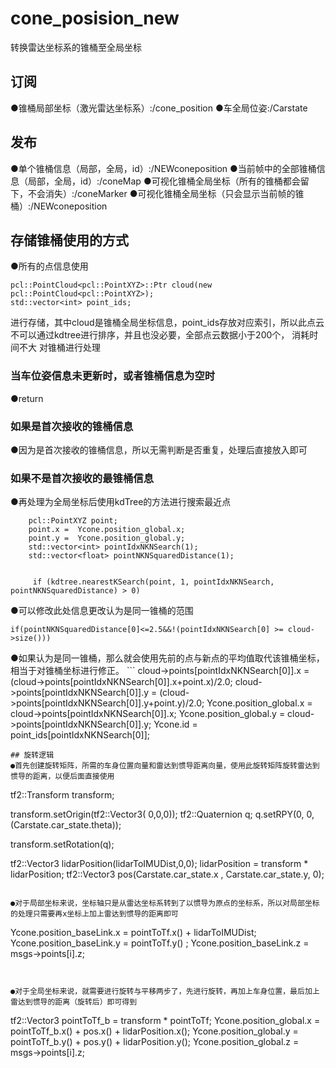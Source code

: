 # cone_posision_new
转换雷达坐标系的锥桶至全局坐标
## 订阅
●锥桶局部坐标（激光雷达坐标系）:/cone_position
●车全局位姿:/Carstate
## 发布
●单个锥桶信息（局部，全局，id）:/NEWconeposition
●当前帧中的全部锥桶信息（局部，全局，id）:/coneMap
●可视化锥桶全局坐标（所有的锥桶都会留下，不会消失）:/coneMarker
●可视化锥桶全局坐标（只会显示当前帧的锥桶）:/NEWconeposition
## 存储锥桶使用的方式
●所有的点信息使用
``` 
pcl::PointCloud<pcl::PointXYZ>::Ptr cloud(new pcl::PointCloud<pcl::PointXYZ>);
std::vector<int> point_ids;
``` 
进行存储，其中cloud是锥桶全局坐标信息，point_ids存放对应索引，所以此点云不可以通过kdtree进行排序，并且也没必要，全部点云数据小于200个， 消耗时间不大
对锥桶进行处理
### 当车位姿信息未更新时，或者锥桶信息为空时
●return
### 如果是首次接收的锥桶信息
●因为是首次接收的锥桶信息，所以无需判断是否重复，处理后直接放入即可
### 如果不是首次接收的最锥桶信息
●再处理为全局坐标后使用kdTree的方法进行搜索最近点

``` 
    pcl::PointXYZ point;
    point.x =  Ycone.position_global.x;
    point.y =  Ycone.position_global.y;
    std::vector<int> pointIdxNKNSearch(1);
    std::vector<float> pointNKNSquaredDistance(1);


     if (kdtree.nearestKSearch(point, 1, pointIdxNKNSearch, pointNKNSquaredDistance) > 0)
```

●可以修改此处信息更改认为是同一锥桶的范围

``` 
if(pointNKNSquaredDistance[0]<=2.5&&!(pointIdxNKNSearch[0] >= cloud->size()))
``` 
●如果认为是同一锥桶，那么就会使用先前的点与新点的平均值取代该锥桶坐标，相当于对锥桶坐标进行修正。
        ``` 
        cloud->points[pointIdxNKNSearch[0]].x = (cloud->points[pointIdxNKNSearch[0]].x+point.x)/2.0;
        cloud->points[pointIdxNKNSearch[0]].y = (cloud->points[pointIdxNKNSearch[0]].y+point.y)/2.0;
        Ycone.position_global.x =  cloud->points[pointIdxNKNSearch[0]].x;
        Ycone.position_global.y =  cloud->points[pointIdxNKNSearch[0]].y;
        Ycone.id = point_ids[pointIdxNKNSearch[0]];
``` 
## 旋转逻辑
●首先创建旋转矩阵，所需的车身位置向量和雷达到惯导距离向量，使用此旋转矩阵旋转雷达到惯导的距离，以便后面直接使用

``` 
tf2::Transform transform;

transform.setOrigin(tf2::Vector3( 0,0,0));
tf2::Quaternion q;
q.setRPY(0, 0, (Carstate.car_state.theta));

transform.setRotation(q);

tf2::Vector3 lidarPosition(lidarToIMUDist,0,0);
lidarPosition = transform * lidarPosition;
tf2::Vector3 pos(Carstate.car_state.x , Carstate.car_state.y, 0);
```

●对于局部坐标来说，坐标轴只是从雷达坐标系转到了以惯导为原点的坐标系，所以对局部坐标的处理只需要再x坐标上加上雷达到惯导的距离即可

``` 
  Ycone.position_baseLink.x = pointToTf.x() + lidarToIMUDist;
    Ycone.position_baseLink.y = pointToTf.y() ;
    Ycone.position_baseLink.z = msgs->points[i].z;
```


●对于全局坐标来说，就需要进行旋转与平移两步了，先进行旋转，再加上车身位置，最后加上雷达到惯导的距离（旋转后）即可得到

``` 
 tf2::Vector3 pointToTf_b = transform * pointToTf;
 Ycone.position_global.x = pointToTf_b.x() + pos.x() +           lidarPosition.x(); 
 Ycone.position_global.y = pointToTf_b.y() + pos.y() + lidarPosition.y();
 Ycone.position_global.z = msgs->points[i].z;
``` 


